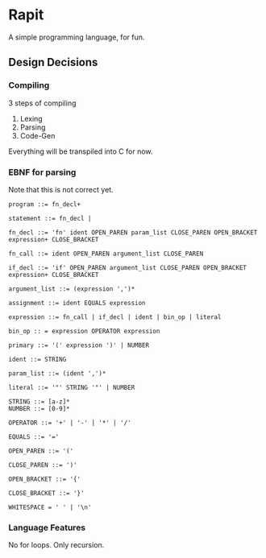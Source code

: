 # Rapit

A simple programming language, for fun.

## Design Decisions

### Compiling
3 steps of compiling

1. Lexing
2. Parsing
3. Code-Gen

Everything will be transpiled into C for now.

### EBNF for parsing

Note that this is not correct yet.

```
program ::= fn_decl+

statement ::= fn_decl | 

fn_decl ::= 'fn' ident OPEN_PAREN param_list CLOSE_PAREN OPEN_BRACKET expression+ CLOSE_BRACKET 

fn_call ::= ident OPEN_PAREN argument_list CLOSE_PAREN

if_decl ::= 'if' OPEN_PAREN argument_list CLOSE_PAREN OPEN_BRACKET expression+ CLOSE_BRACKET

argument_list ::= (expression ',')*

assignment ::= ident EQUALS expression

expression ::= fn_call | if_decl | ident | bin_op | literal

bin_op :: = expression OPERATOR expression

primary ::= '(' expression ')' | NUMBER

ident ::= STRING

param_list ::= (ident ',')*

literal ::= '"' STRING '"' | NUMBER

STRING ::= [a-z]*
NUMBER ::= [0-9]*

OPERATOR ::= '+' | '-' | '*' | '/'

EQUALS ::= '='

OPEN_PAREN ::= '('

CLOSE_PAREN ::= ')'

OPEN_BRACKET ::= '{'

CLOSE_BRACKET ::= '}'

WHITESPACE = ' ' | '\n'
```

### Language Features
No for loops. Only recursion.